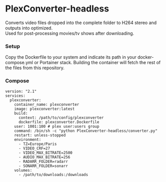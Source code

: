# PlexConverter-headless

Converts video files dropped into the complete folder to H264 stereo and outputs into optimized.<br>
Used for post-processing movies/tv shows after downloading.

### Setup
Copy the Dockerfile to your system and indicate its path in your docker-compose.yml or Portainer stack.
Building the container will fetch the rest of the files from this repository.

### Compose
```
version: "2.1"
services:
  plexconverter:
    container_name: plexconverter
    image: plexconverter:latest
    build: 
      context: /path/to/config/plexconverter
      dockerfile: plexconverter.Dockerfile
    user: 1001:100 # plex user:users group
    command: /bin/sh -c "python PlexConverter-headless/converter.py"
    restart: unless-stopped
    environment:
      - TZ=Europe/Paris
      - VIDEO_CRF=27
      - VIDEO_MAX_BITRATE=2500
      - AUDIO_MAX_BITRATE=256
      - RADARR_FOLDER=radarr
      - SONARR_FOLDER=sonarr
    volumes:
      - /path/to/downloads:/downloads
```
